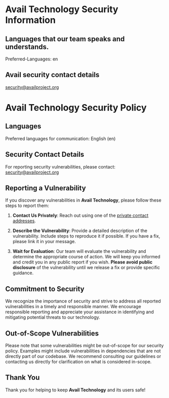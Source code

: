 # Avail Technology Security Information

## Languages that our team speaks and understands.
Preferred-Languages: en

## Avail security contact details
security@availproject.org


# Avail Technology Security Policy

## Languages
Preferred languages for communication: English (en)

## Security Contact Details
For reporting security vulnerabilities, please contact: security@availproject.org

## Reporting a Vulnerability

If you discover any vulnerabilities in **Avail Technology**, please follow these steps to report them:

1. **Contact Us Privately**: Reach out using one of the [private contact addresses](https://github.com/your-organization/your-repository#support).
   
2. **Describe the Vulnerability**: Provide a detailed description of the vulnerability. Include steps to reproduce it if possible. If you have a fix, please link it in your message.

3. **Wait for Evaluation**: Our team will evaluate the vulnerability and determine the appropriate course of action. We will keep you informed and credit you in any public report if you wish. **Please avoid public disclosure** of the vulnerability until we release a fix or provide specific guidance.

## Commitment to Security

We recognize the importance of security and strive to address all reported vulnerabilities in a timely and responsible manner. We encourage responsible reporting and appreciate your assistance in identifying and mitigating potential threats to our technology.

## Out-of-Scope Vulnerabilities

Please note that some vulnerabilities might be out-of-scope for our security policy. Examples might include vulnerabilities in dependencies that are not directly part of our codebase. We recommend consulting our guidelines or contacting us directly for clarification on what is considered in-scope.

## Thank You

Thank you for helping to keep **Avail Technology** and its users safe!